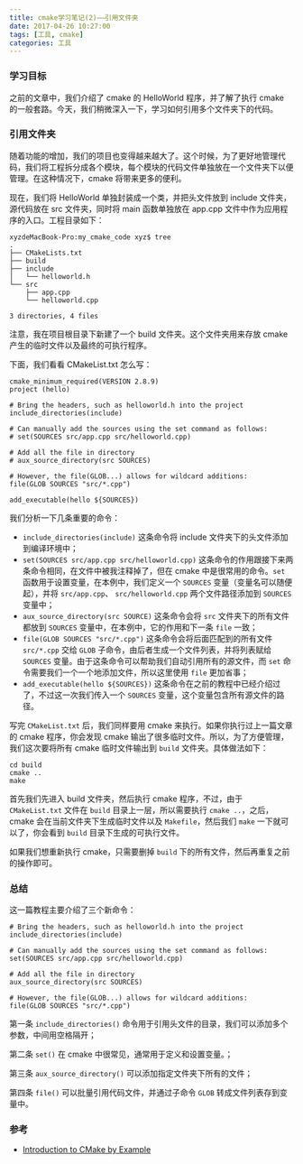 ```yaml
---
title: cmake学习笔记(2)——引用文件夹
date: 2017-04-26 10:27:00
tags: [工具, cmake]
categories: 工具
---
```


### 学习目标

之前的文章中，我们介绍了 cmake 的 HelloWorld 程序，并了解了执行 cmake 的一般套路。今天，我们稍微深入一下，学习如何引用多个文件夹下的代码。

### 引用文件夹

随着功能的增加，我们的项目也变得越来越大了。这个时候，为了更好地管理代码，我们将工程拆分成各个模块，每个模块的代码文件单独放在一个文件夹下以便管理。在这种情况下，cmake  将带来更多的便利。

<!--more-->

现在，我们将 HelloWorld 单独封装成一个类，并把头文件放到 include 文件夹，源代码放在 src 文件夹，同时将 main 函数单独放在 app.cpp 文件中作为应用程序的入口。工程目录如下：

```shell
xyzdeMacBook-Pro:my_cmake_code xyz$ tree
.
├── CMakeLists.txt
├── build
├── include
│   └── helloworld.h
└── src
    ├── app.cpp
    └── helloworld.cpp

3 directories, 4 files
```

注意，我在项目根目录下新建了一个 build 文件夹。这个文件夹用来存放 cmake 产生的临时文件以及最终的可执行程序。

下面，我们看看 CMakeList.txt 怎么写：

```shell
cmake_minimum_required(VERSION 2.8.9)
project (hello)

# Bring the headers, such as helloworld.h into the project
include_directories(include)

# Can manually add the sources using the set command as follows:
# set(SOURCES src/app.cpp src/helloworld.cpp)

# Add all the file in directory
# aux_source_directory(src SOURCES)

# However, the file(GLOB...) allows for wildcard additions:
file(GLOB SOURCES "src/*.cpp")

add_executable(hello ${SOURCES})
```

我们分析一下几条重要的命令：

+ `include_directories(include)` 这条命令将 include 文件夹下的头文件添加到编译环境中；
+ `set(SOURCES src/app.cpp src/helloworld.cpp)` 这条命令的作用跟接下来两条命令相同，在文件中被我注释掉了，但在 cmake 中是很常用的命令。`set` 函数用于设置变量，在本例中，我们定义一个 `SOURCES` 变量（变量名可以随便起），并将 `src/app.cpp`、 `src/helloworld.cpp` 两个文件路径添加到 `SOURCES` 变量中；
+ `aux_source_directory(src SOURCE)` 这条命令会将 `src` 文件夹下的所有文件都放到 `SOURCES` 变量中，在本例中，它的作用和下一条 `file` 一致；
+ `file(GLOB SOURCES "src/*.cpp")` 这条命令会将后面匹配到的所有文件 `src/*.cpp` 交给 `GLOB` 子命令，由后者生成一个文件列表，并将列表赋给 `SOURCES` 变量。由于这条命令可以帮助我们自动引用所有的源文件，而 `set` 命令需要我们一个一个地添加文件，所以这里使用 `file` 更加省事；
+ `add_executable(hello ${SOURCES})` 这条命令在之前的教程中已经介绍过了，不过这一次我们传入一个 `SOURCES` 变量，这个变量包含所有源文件的路径。

写完 `CMakeList.txt` 后，我们同样要用 cmake 来执行。如果你执行过上一篇文章的 cmake 程序，你会发现 cmake 输出了很多临时文件。所以，为了方便管理，我们这次要将所有 cmake 临时文件输出到 `build` 文件夹。具体做法如下：

```shell
cd build
cmake ..
make
```

首先我们先进入 build 文件夹，然后执行 cmake 程序，不过，由于 `CMakeList.txt` 文件在 `build` 目录上一层，所以需要执行 `cmake ..`，之后，cmake 会在当前文件夹下生成临时文件以及 `Makefile`，然后我们 `make` 一下就可以了，你会看到 `build` 目录下生成的可执行文件。

如果我们想重新执行 cmake，只需要删掉 `build` 下的所有文件，然后再重复之前的操作即可。

### 总结

这一篇教程主要介绍了三个新命令：

```shell
# Bring the headers, such as helloworld.h into the project
include_directories(include)

# Can manually add the sources using the set command as follows:
set(SOURCES src/app.cpp src/helloworld.cpp)

# Add all the file in directory
aux_source_directory(src SOURCES)

# However, the file(GLOB...) allows for wildcard additions:
file(GLOB SOURCES "src/*.cpp")
```

第一条 `include_directories()` 命令用于引用头文件的目录，我们可以添加多个参数，中间用空格隔开；

第二条 `set()` 在 cmake 中很常见，通常用于定义和设置变量。；

第三条 `aux_source_directory()`  可以添加指定文件夹下所有的文件；

第四条 `file()` 可以批量引用代码文件，并通过子命令 `GLOB` 转成文件列表存到变量中。

### 参考

+ [Introduction to CMake by Example](http://derekmolloy.ie/hello-world-introductions-to-cmake/)
